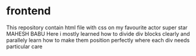 # frontend
This repository contain html file with css on my favourite actor super star MAHESH BABU
Here i mostly learned how to divide div blocks clearly and parallely learn how to make them position perfectly where each div needs particular care
